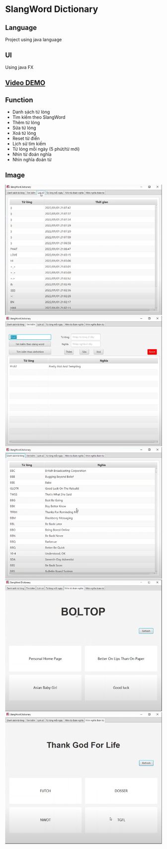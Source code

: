 # SlangWord Dictionary

## Language

Project using java language

## UI

Using java FX

## [Video DEMO](https://www.youtube.com/watch?v=DTrabEYBihM)

## Function

- Danh sách từ lòng
- Tìm kiếm theo SlangWord
- Thêm từ lóng
- Sửa từ lóng
- Xoá từ lóng
- Reset từ điển
- Lịch sử tìm kiếm
- Từ lóng mỗi ngày (5 phút/từ mới)
- Nhìn từ đoán nghĩa
- Nhìn nghĩa đoán từ

## Image

![](/images/history.png)
![](/images/search.png)
![](/images/view.png)
![](/images/quiz1.png)
![](/images/quiz2.png)
